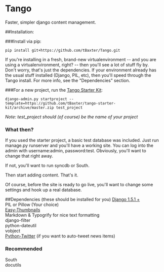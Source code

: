 Tango
=====

Faster, simpler django content management.


##Installation:

###Install via pip:

    pip install git+https://github.com/tBaxter/Tango.git

If you're installing in a fresh, brand-new virtualenvironment -- and you are using a virtualenvironment, right? -- 
then you'll see a lot of stuff fly by. Don't worry, that's just the dependencies. 
If your environment already has the usual stuff installed (Django, PIL, etc), then you'll speed through the Tango install. 
For more info, see the "Dependencies" section.

###For a new project, run the [Tango Starter Kit](https://github.com/tBaxter/tango-starter-kit): 

    django-admin.py startproject --template=https://github.com/tBaxter/tango-starter-kit/archive/master.zip test_project

*Note: test_project should (of course) be the name of your project*

### What then?
If you used the starter project, a basic test database was included. 
Just run manage.py runserver and you'll have a working site. 
You can log into the admin with username:admin, password:test.
Obviously, you'll want to change that right away.

If not, you'll want to run syncdb or South.

Then start adding content. That's it.

Of course, before the site is ready to go live, you'll want to change some settings and hook up a real database.

##Dependencies (these should be installed for you)
[Django 1.5.1 +](https://www.djangoproject.com)  
PIL or Pillow (Your choice)  
[Easy-Thumbnails](https://github.com/SmileyChris/easy-thumbnails)    
Markdown & Typogrify for nice text formatting   
django-filter  
python-dateutil  
vobject  
[Python-Twitter](https://github.com/bear/python-twitter) (if you want to auto-tweet news items)

### Recommended
South  
docutils  
